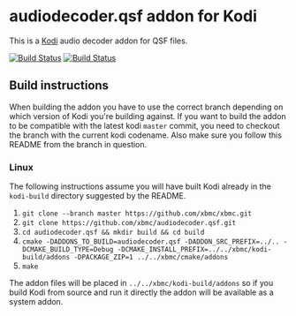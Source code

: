 # audiodecoder.qsf addon for Kodi

This is a [Kodi](https://kodi.tv) audio decoder addon for QSF files.

[![Build Status](https://travis-ci.org/xbmc/audiodecoder.qsf.svg?branch=Matrix)](https://travis-ci.org/xbmc/audiodecoder.qsf/branches)
[![Build Status](https://dev.azure.com/teamkodi/binary-addons/_apis/build/status/xbmc.audiodecoder.qsf?branchName=Matrix)](https://dev.azure.com/teamkodi/binary-addons/_build/latest?definitionId=12&branchName=Matrix)
<!--- [![Build Status](https://ci.appveyor.com/api/projects/status/github/xbmc/audiodecoder.qsf?branch=Matrix&svg=true)](https://ci.appveyor.com/project/xbmc/audiodecoder-qsf?branch=Matrix) -->

## Build instructions

When building the addon you have to use the correct branch depending on which version of Kodi you're building against. 
If you want to build the addon to be compatible with the latest kodi `master` commit, you need to checkout the branch with the current kodi codename.
Also make sure you follow this README from the branch in question.

### Linux

The following instructions assume you will have built Kodi already in the `kodi-build` directory 
suggested by the README.

1. `git clone --branch master https://github.com/xbmc/xbmc.git`
2. `git clone https://github.com/xbmc/audiodecoder.qsf.git`
3. `cd audiodecoder.qsf && mkdir build && cd build`
4. `cmake -DADDONS_TO_BUILD=audiodecoder.qsf -DADDON_SRC_PREFIX=../.. -DCMAKE_BUILD_TYPE=Debug -DCMAKE_INSTALL_PREFIX=../../xbmc/kodi-build/addons -DPACKAGE_ZIP=1 ../../xbmc/cmake/addons`
5. `make`

The addon files will be placed in `../../xbmc/kodi-build/addons` so if you build Kodi from source and run it directly 
the addon will be available as a system addon.
